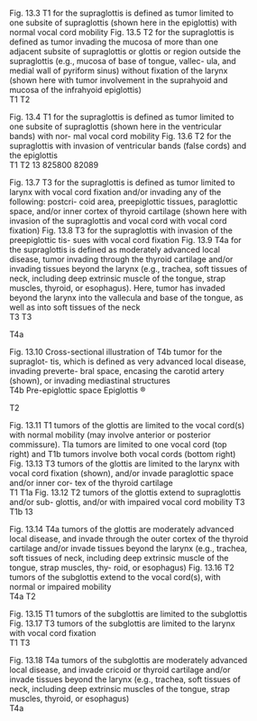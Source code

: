 <figure>
<figcaption>Fig. 13.3 T1 for the supraglottis is defined as tumor limited to one
subsite of supraglottis (shown here in the epiglottis) with normal vocal
cord mobility Fig. 13.5 T2 for the supraglottis is defined as tumor invading the
mucosa of more than one adjacent subsite of supraglottis or glottis or
region outside the supraglottis (e.g., mucosa of base of tongue, vallec-
ula, and medial wall of pyriform sinus) without fixation of the larynx
(shown here with tumor involvement in the suprahyoid and mucosa of
the infrahyoid epiglottis)</figcaption>  
T1  
T2  
</figure>  
<figure>
<figcaption>Fig. 13.4 T1 for the supraglottis is defined as tumor limited to one
subsite of supraglottis (shown here in the ventricular bands) with nor-
mal vocal cord mobility Fig. 13.6 T2 for the supraglottis with invasion of ventricular bands
(false cords) and the epiglottis</figcaption>  
T1  
T2  
13  
825800  
82089  
</figure>  
<!-- PageBreak -->  
<!-- PageNumber="158" -->
<!-- PageHeader="American Joint Committee on Cancer . 2017" -->  
<figure>
<figcaption>Fig. 13.7 T3 for the supraglottis is defined as tumor limited to larynx
with vocal cord fixation and/or invading any of the following: postcri-
coid area, preepiglottic tissues, paraglottic space, and/or inner cortex of
thyroid cartilage (shown here with invasion of the supraglottis and
vocal cord with vocal cord fixation) Fig. 13.8 T3 for the supraglottis with invasion of the preepiglottic tis-
sues with vocal cord fixation Fig. 13.9 T4a for the supraglottis is defined as
moderately advanced local disease, tumor invading
through the thyroid cartilage and/or invading tissues
beyond the larynx (e.g., trachea, soft tissues of neck,
including deep extrinsic muscle of the tongue, strap
muscles, thyroid, or esophagus). Here, tumor has invaded
beyond the larynx into the vallecula and base of the
tongue, as well as into soft tissues of the neck</figcaption>  
T3  
T3  
</figure>  
<figure>  
T4a  
</figure>  
<!-- PageBreak -->  
<!-- PageHeader="13 Larynx" -->
<!-- PageNumber="159" -->  
<figure>
<figcaption>Fig. 13.10 Cross-sectional illustration of T4b tumor for the supraglot-
tis, which is defined as very advanced local disease, invading preverte-
bral space, encasing the carotid artery (shown), or invading mediastinal
structures</figcaption>  
T4b  
Pre-epiglottic
space  
Epiglottis  
®  
</figure>  
<figure>  
T2  
</figure>  
<figure>
<figcaption>Fig. 13.11 T1 tumors of the glottis are limited to the vocal cord(s)
with normal mobility (may involve anterior or posterior commissure).
Tla tumors are limited to one vocal cord (top right) and T1b tumors
involve both vocal cords (bottom right) Fig. 13.13 T3 tumors of the glottis are limited to the larynx with vocal
cord fixation (shown), and/or invade paraglottic space and/or inner cor-
tex of the thyroid cartilage</figcaption>  
T1  
T1a  
Fig. 13.12 T2 tumors of the glottis extend to supraglottis and/or sub-
glottis, and/or with impaired vocal cord mobility  
T3  
T1b  
13  
</figure>  
<!-- PageBreak -->  
<!-- PageNumber="160" -->
<!-- PageHeader="American Joint Committee on Cancer . 2017" -->  
<figure>
<figcaption>Fig. 13.14 T4a tumors of the glottis are moderately advanced local
disease, and invade through the outer cortex of the thyroid cartilage
and/or invade tissues beyond the larynx (e.g., trachea, soft tissues of
neck, including deep extrinsic muscle of the tongue, strap muscles, thy-
roid, or esophagus) Fig. 13.16 T2 tumors of the subglottis extend to the vocal cord(s),
with normal or impaired mobility</figcaption>  
T4a  
T2  
</figure>  
<figure>
<figcaption>Fig. 13.15 T1 tumors of the subglottis are limited to the subglottis Fig. 13.17 T3 tumors of the subglottis are limited to the larynx with
vocal cord fixation</figcaption>  
T1  
T3  
</figure>  
<!-- PageBreak -->  
<!-- PageHeader="13 Larynx" -->
<!-- PageNumber="161" -->  
<figure>
<figcaption>Fig. 13.18 T4a tumors of the subglottis are moderately advanced local
disease, and invade cricoid or thyroid cartilage and/or invade tissues
beyond the larynx (e.g., trachea, soft tissues of neck, including deep
extrinsic muscles of the tongue, strap muscles, thyroid, or esophagus)</figcaption>  
T4a  
</figure>